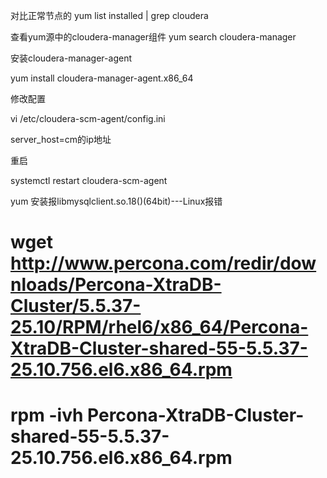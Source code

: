 <!--
 * @Author: wjn
 * @Date: 2020-02-14 11:37:19
 * @LastEditors: wjn
 * @LastEditTime: 2020-03-01 10:07:42
 -->
对比正常节点的
yum list installed | grep cloudera

查看yum源中的cloudera-manager组件
yum search cloudera-manager

安装cloudera-manager-agent

yum install cloudera-manager-agent.x86_64

修改配置

vi /etc/cloudera-scm-agent/config.ini

server_host=cm的ip地址

重启

systemctl restart cloudera-scm-agent    

yum 安装报libmysqlclient.so.18()(64bit)---Linux报错

# wget http://www.percona.com/redir/downloads/Percona-XtraDB-Cluster/5.5.37-25.10/RPM/rhel6/x86_64/Percona-XtraDB-Cluster-shared-55-5.5.37-25.10.756.el6.x86_64.rpm
# rpm -ivh Percona-XtraDB-Cluster-shared-55-5.5.37-25.10.756.el6.x86_64.rpm
